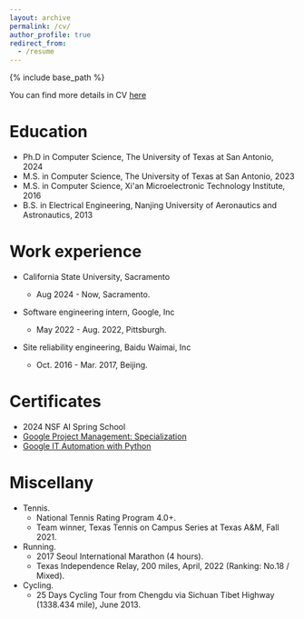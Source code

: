 ```yaml
---
layout: archive
permalink: /cv/
author_profile: true
redirect_from:
  - /resume
---
```


{% include base_path %}

You can find more details in CV [here](https://pengkang12.github.io/files/CVPK.pdf)

Education
======
* Ph.D in Computer Science, The University of Texas at San Antonio, 2024
* M.S. in Computer Science, The University of Texas at San Antonio, 2023
* M.S. in Computer Science, Xi'an Microelectronic Technology Institute, 2016
* B.S. in Electrical Engineering, Nanjing University of Aeronautics and Astronautics, 2013

Work experience
======
* California State University, Sacramento
  * Aug 2024 - Now, Sacramento.

* Software engineering intern, Google, Inc
  * May 2022 - Aug. 2022, Pittsburgh.

* Site reliability engineering, Baidu Waimai, Inc 
  * Oct. 2016 - Mar. 2017, Beijing.

Certificates
======
* 2024 NSF AI Spring School
* [Google Project Management: Specialization](https://www.coursera.org/account/accomplishments/specialization/certificate/YXUT36HK2MTF)
* [Google IT Automation with Python](https://www.coursera.org/account/accomplishments/specialization/certificate/HHQHX5X5RVGM)

Miscellany
======
* Tennis. 
	* National Tennis Rating Program 4.0+. 
	* Team winner, Texas Tennis on Campus Series at Texas A&M, Fall 2021.
* Running. 
	* 2017 Seoul International Marathon (4 hours).
	* Texas Independence Relay, 200 miles, April, 2022 (Ranking: No.18 / Mixed).
* Cycling. 
	* 25 Days Cycling Tour from Chengdu via Sichuan Tibet Highway (1338.434 mile), June 2013. 
